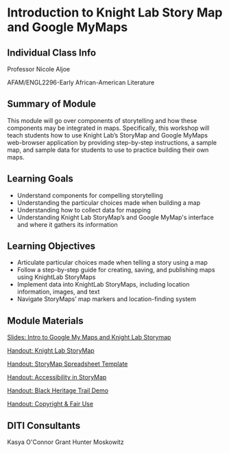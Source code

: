 <h1>Introduction to Knight Lab Story Map and Google MyMaps</h1>
<h2>Individual Class Info</h2>

Professor Nicole Aljoe

AFAM/ENGL2296-Early African-American Literature

<h2>Summary of Module</h2>

This module will go over components of storytelling and how these components may be integrated in maps. Specifically, this workshop will teach students how to use Knight Lab’s StoryMap and Google MyMaps web-browser application by providing step-by-step instructions, a sample map, and sample data for students to use to practice building their own maps. 

<h2>Learning Goals</h2>

* Understand components for compelling storytelling 
* Understanding the particular choices made when building a map
* Understanding how to collect data for mapping
* Understanding Knight Lab StoryMap’s and Google MyMap's interface and where it gathers its information

<h2>Learning Objectives</h2>

* Articulate particular choices made when telling a story using a map 
* Follow a step-by-step guide for creating, saving, and publishing maps using KnightLab StoryMaps
* Implement data into KnightLab StoryMaps, including location information, images, and text
* Navigate StoryMaps’ map markers and location-finding system 

<h2>Module Materials</h2>

[Slides: Intro to Google My Maps and Knight Lab Storymap](https://github.com/NULabNortheastern/digitalassignmentshowcase/blob/main/mapping/fa23-Aljoe-AFAM_ENGL2296-storymap_googlemymaps/Intro%20to%20Google%20MyMaps%20%26%20KnightLab.pdf)

[Handout: Knight Lab StoryMap](https://github.com/NULabNortheastern/digitalassignmentshowcase/blob/master/handouts/mapping/Handout-StoryMap.pdf)

[Handout: StoryMap Spreadsheet Template](https://github.com/NULabNortheastern/digitalassignmentshowcase/blob/master/handouts/mapping/Handout-StoryMap_Spreadsheet_Template.pdf)

[Handout: Accessibility in StoryMap](https://github.com/NULabNortheastern/digitalassignmentshowcase/blob/master/handouts/mapping/Handout-Accessibility_StoryMap.pdf)

[Handout: Black Heritage Trail Demo](https://github.com/NULabNortheastern/digitalassignmentshowcase/blob/master/handouts/mapping/Handout-Black_Heritage_Trail.pdf)

[Handout: Copyright & Fair Use](https://github.com/NULabNortheastern/digitalassignmentshowcase/blob/master/handouts/Copyright-Fair-Use.pdf)


<h2>DITI Consultants</h2>

Kasya O'Connor Grant
Hunter Moskowitz



